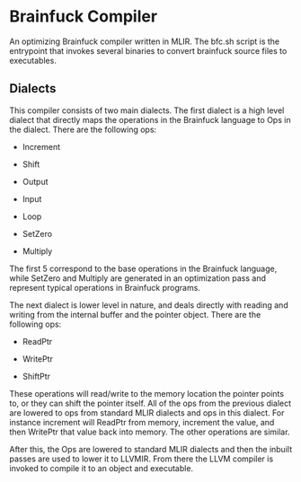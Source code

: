 # Brainfuck Compiler

An optimizing Brainfuck compiler written in MLIR. The bfc.sh script is the entrypoint that invokes several binaries to convert brainfuck source files to executables.

## Dialects

This compiler consists of two main dialects. The first dialect is a high level dialect that directly maps the operations in the Brainfuck language to Ops in the dialect.
There are the following ops:

- Increment

- Shift

- Output

- Input

- Loop

- SetZero

- Multiply

The first 5 correspond to the base operations in the Brainfuck language, while SetZero and Multiply are generated in an optimization pass and represent typical operations in Brainfuck programs.

The next dialect is lower level in nature, and deals directly with reading and writing from the internal buffer and the pointer object.
There are the following ops:

- ReadPtr

- WritePtr

- ShiftPtr

These operations will read/write to the memory location the pointer points to, or they can shift the pointer itself. All of the ops from the previous dialect are lowered to ops from standard MLIR dialects
and ops in this dialect. For instance increment will ReadPtr from memory, increment the value, and then WritePtr that value back into memory. The other operations are similar.

After this, the Ops are lowered to standard MLIR dialects and then the inbuilt passes are used to lower it to LLVMIR. From there the LLVM compiler is invoked to compile it to an object and executable.
